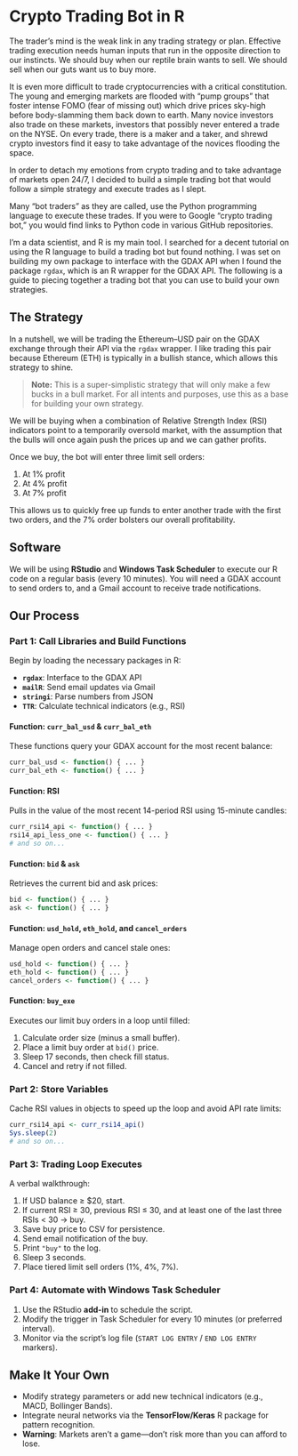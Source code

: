 # Crypto Trading Bot in R

The trader’s mind is the weak link in any trading strategy or plan. Effective trading execution needs human inputs that run in the opposite direction to our instincts. We should buy when our reptile brain wants to sell. We should sell when our guts want us to buy more.

It is even more difficult to trade cryptocurrencies with a critical constitution. The young and emerging markets are flooded with “pump groups” that foster intense FOMO (fear of missing out) which drive prices sky-high before body-slamming them back down to earth. Many novice investors also trade on these markets, investors that possibly never entered a trade on the NYSE. On every trade, there is a maker and a taker, and shrewd crypto investors find it easy to take advantage of the novices flooding the space.

In order to detach my emotions from crypto trading and to take advantage of markets open 24/7, I decided to build a simple trading bot that would follow a simple strategy and execute trades as I slept.

Many “bot traders” as they are called, use the Python programming language to execute these trades. If you were to Google “crypto trading bot,” you would find links to Python code in various GitHub repositories.

I’m a data scientist, and R is my main tool. I searched for a decent tutorial on using the R language to build a trading bot but found nothing. I was set on building my own package to interface with the GDAX API when I found the package `rgdax`, which is an R wrapper for the GDAX API. The following is a guide to piecing together a trading bot that you can use to build your own strategies.

## The Strategy

In a nutshell, we will be trading the Ethereum–USD pair on the GDAX exchange through their API via the `rgdax` wrapper. I like trading this pair because Ethereum (ETH) is typically in a bullish stance, which allows this strategy to shine.

> **Note:** This is a super-simplistic strategy that will only make a few bucks in a bull market. For all intents and purposes, use this as a base for building your own strategy.

We will be buying when a combination of Relative Strength Index (RSI) indicators point to a temporarily oversold market, with the assumption that the bulls will once again push the prices up and we can gather profits.

Once we buy, the bot will enter three limit sell orders:

1. At 1% profit  
2. At 4% profit  
3. At 7% profit  

This allows us to quickly free up funds to enter another trade with the first two orders, and the 7% order bolsters our overall profitability.

## Software

We will be using **RStudio** and **Windows Task Scheduler** to execute our R code on a regular basis (every 10 minutes). You will need a GDAX account to send orders to, and a Gmail account to receive trade notifications.

## Our Process

### Part 1: Call Libraries and Build Functions

Begin by loading the necessary packages in R:

- **`rgdax`**: Interface to the GDAX API  
- **`mailR`**: Send email updates via Gmail  
- **`stringi`**: Parse numbers from JSON  
- **`TTR`**: Calculate technical indicators (e.g., RSI)

#### Function: `curr_bal_usd` & `curr_bal_eth`

These functions query your GDAX account for the most recent balance:

```r
curr_bal_usd <- function() { ... }
curr_bal_eth <- function() { ... }
```

#### Function: RSI

Pulls in the value of the most recent 14-period RSI using 15-minute candles:

```r
curr_rsi14_api <- function() { ... }
rsi14_api_less_one <- function() { ... }
# and so on...
```

#### Function: `bid` & `ask`

Retrieves the current bid and ask prices:

```r
bid <- function() { ... }
ask <- function() { ... }
```

#### Function: `usd_hold`, `eth_hold`, and `cancel_orders`

Manage open orders and cancel stale ones:

```r
usd_hold <- function() { ... }
eth_hold <- function() { ... }
cancel_orders <- function() { ... }
```

#### Function: `buy_exe`

Executes our limit buy orders in a loop until filled:

1. Calculate order size (minus a small buffer).  
2. Place a limit buy order at `bid()` price.  
3. Sleep 17 seconds, then check fill status.  
4. Cancel and retry if not filled.  

### Part 2: Store Variables

Cache RSI values in objects to speed up the loop and avoid API rate limits:

```r
curr_rsi14_api <- curr_rsi14_api()
Sys.sleep(2)
# and so on...
```

### Part 3: Trading Loop Executes

A verbal walkthrough:

1. If USD balance ≥ \$20, start.  
2. If current RSI ≥ 30, previous RSI ≤ 30, and at least one of the last three RSIs < 30 → buy.  
3. Save buy price to CSV for persistence.  
4. Send email notification of the buy.  
5. Print `"buy"` to the log.  
6. Sleep 3 seconds.  
7. Place tiered limit sell orders (1%, 4%, 7%).  

### Part 4: Automate with Windows Task Scheduler

1. Use the RStudio **add-in** to schedule the script.  
2. Modify the trigger in Task Scheduler for every 10 minutes (or preferred interval).  
3. Monitor via the script’s log file (`START LOG ENTRY` / `END LOG ENTRY` markers).

## Make It Your Own

- Modify strategy parameters or add new technical indicators (e.g., MACD, Bollinger Bands).  
- Integrate neural networks via the **TensorFlow/Keras** R package for pattern recognition.  
- **Warning**: Markets aren’t a game—don’t risk more than you can afford to lose.
